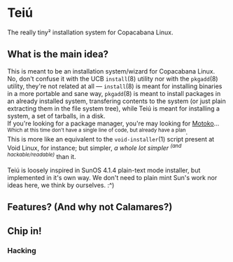# Teiú
The really tiny² installation system for Copacabana Linux.

## What is the main idea?
This is meant to be an installation system/wizard for Copacabana Linux.  
No, don't confuse it with the UCB `install`(8) utility nor with the `pkgadd`(8)
utility, they're not related at all — `install`(8) is meant for installing
binaries in a more portable and sane way, `pkgadd`(8) is meant to install
packages in an already installed system, transfering contents to the system (or
just plain extracting them in the file system tree), while Teiú is meant for
installing a system, a set of tarballs, in a disk.  
If you're looking for a package manager, you're may looking for [Motoko](https://github.com/Projeto-Pindorama/motoko)...
<sup>Which at this time don't have a single line of code, but already have a plan</sup>.  
This is more like an equivalent to the `void-installer`(1) script present at
Void Linux, for instance; but simpler, *a whole lot simpler <sup>(and
hackable/readable)</sup>* than it.  

Teiú is loosely inspired in SunOS 4.1.4 plain-text mode installer, but
implemented in it's own way. We don't need to plain mint Sun's work nor
ideas here, we think by ourselves. :^)

## Features? (And why not Calamares?)

## Chip in!

### Hacking
